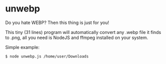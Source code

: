 # unwebp
Do you hate WEBP? Then this thing is just for you!

This tiny (31 lines) program will automatically convert any .webp file it finds to .png, all you need is NodeJS and ffmpeg installed on your system.

Simple example:
```
$ node unwebp.js /home/user/Downloads
```
